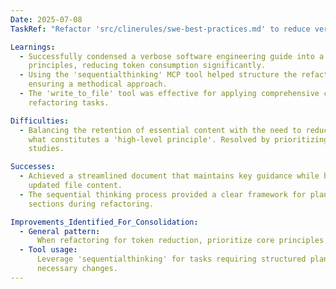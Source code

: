 ```yaml
---
Date: 2025-07-08
TaskRef: "Refactor 'src/clinerules/swe-best-practices.md' to reduce verbosity"

Learnings:
  - Successfully condensed a verbose software engineering guide into a concise format by focusing on high-level
    principles, reducing token consumption significantly.
  - Using the 'sequentialthinking' MCP tool helped structure the refactoring process into clear, iterative steps,
    ensuring a methodical approach.
  - The 'write_to_file' tool was effective for applying comprehensive changes in one step, suitable for extensive
    refactoring tasks.

Difficulties:
  - Balancing the retention of essential content with the need to reduce verbosity required careful consideration of
    what constitutes a 'high-level principle'. Resolved by prioritizing core concepts over detailed examples and case
    studies.

Successes:
  - Achieved a streamlined document that maintains key guidance while being more token-efficient, as evidenced by the
    updated file content.
  - The sequential thinking process provided a clear framework for planning, which prevented oversight of critical
    sections during refactoring.

Improvements_Identified_For_Consolidation:
  - General pattern:
      When refactoring for token reduction, prioritize core principles and eliminate detailed narratives or examples.
  - Tool usage:
      Leverage 'sequentialthinking' for tasks requiring structured planning to ensure comprehensive coverage of
      necessary changes.
---
```

